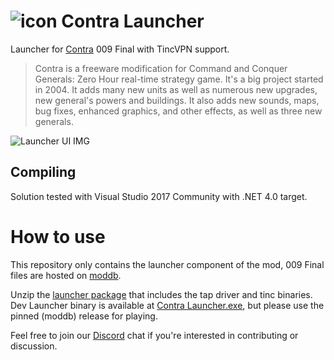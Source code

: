 # ![icon](https://user-images.githubusercontent.com/5067989/39086645-d642c65a-458c-11e8-92c4-189a1a704d2b.png) Contra Launcher

Launcher for [Contra](http://www.moddb.com/mods/contra) 009 Final with TincVPN support.

>Contra is a freeware modification for Command and Conquer Generals: Zero Hour real-time strategy game. It's a big project started in 2004. It adds many new units as well as numerous new upgrades, new general's powers and buildings. It also adds new sounds, maps, bug fixes, enhanced graphics, and other effects, as well as three new generals.

![Launcher UI IMG](https://media.discordapp.net/attachments/194127262793203712/526089173610921984/111.PNG)

## Compiling

Solution tested with Visual Studio 2017 Community with .NET 4.0 target.

# How to use

This repository only contains the launcher component of the mod, 009 Final files are hosted on [moddb](https://www.moddb.com/mods/contra/downloads/contra-009-final).

Unzip the [launcher package](https://github.com/ThePredatorBG/contra-launcher/files/2824865/contra-dist.zip) that includes the tap driver and tinc binaries.
Dev Launcher binary is available at [Contra Launcher.exe](https://github.com/ThePredatorBG/contra-launcher/raw/master/bin/Release/Contra_Launcher.exe), but please use the pinned (moddb) release for playing.

Feel free to join our [Discord](https://discordapp.com/invite/015E6KXXHmdWFXCtt) chat if you're interested in contributing or discussion.
